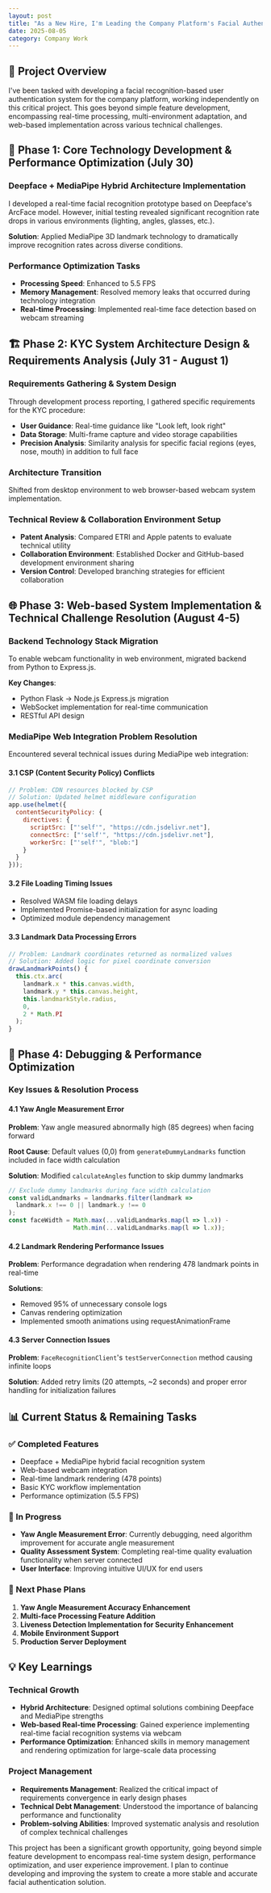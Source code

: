 ```yaml
---
layout: post
title: "As a New Hire, I'm Leading the Company Platform's Facial Authentication System Development"
date: 2025-08-05
category: Company Work
---
```


## 🎯 Project Overview

I've been tasked with developing a facial recognition-based user authentication system for the company platform, working independently on this critical project. This goes beyond simple feature development, encompassing real-time processing, multi-environment adaptation, and web-based implementation across various technical challenges.

## 🚀 Phase 1: Core Technology Development & Performance Optimization (July 30)

### Deepface + MediaPipe Hybrid Architecture Implementation

I developed a real-time facial recognition prototype based on Deepface's ArcFace model. However, initial testing revealed significant recognition rate drops in various environments (lighting, angles, glasses, etc.).

**Solution**: Applied MediaPipe 3D landmark technology to dramatically improve recognition rates across diverse conditions.

### Performance Optimization Tasks

- **Processing Speed**: Enhanced to 5.5 FPS
- **Memory Management**: Resolved memory leaks that occurred during technology integration
- **Real-time Processing**: Implemented real-time face detection based on webcam streaming

## 🏗️ Phase 2: KYC System Architecture Design & Requirements Analysis (July 31 - August 1)

### Requirements Gathering & System Design

Through development process reporting, I gathered specific requirements for the KYC procedure:

- **User Guidance**: Real-time guidance like "Look left, look right"
- **Data Storage**: Multi-frame capture and video storage capabilities
- **Precision Analysis**: Similarity analysis for specific facial regions (eyes, nose, mouth) in addition to full face

### Architecture Transition

Shifted from desktop environment to web browser-based webcam system implementation.

### Technical Review & Collaboration Environment Setup

- **Patent Analysis**: Compared ETRI and Apple patents to evaluate technical utility
- **Collaboration Environment**: Established Docker and GitHub-based development environment sharing
- **Version Control**: Developed branching strategies for efficient collaboration

## 🌐 Phase 3: Web-based System Implementation & Technical Challenge Resolution (August 4-5)

### Backend Technology Stack Migration

To enable webcam functionality in web environment, migrated backend from Python to Express.js.

**Key Changes**:
- Python Flask → Node.js Express.js migration
- WebSocket implementation for real-time communication
- RESTful API design

### MediaPipe Web Integration Problem Resolution

Encountered several technical issues during MediaPipe web integration:

#### 3.1 CSP (Content Security Policy) Conflicts
```javascript
// Problem: CDN resources blocked by CSP
// Solution: Updated helmet middleware configuration
app.use(helmet({
  contentSecurityPolicy: {
    directives: {
      scriptSrc: ["'self'", "https://cdn.jsdelivr.net"],
      connectSrc: ["'self'", "https://cdn.jsdelivr.net"],
      workerSrc: ["'self'", "blob:"]
    }
  }
}));
```

#### 3.2 File Loading Timing Issues
- Resolved WASM file loading delays
- Implemented Promise-based initialization for async loading
- Optimized module dependency management

#### 3.3 Landmark Data Processing Errors
```javascript
// Problem: Landmark coordinates returned as normalized values
// Solution: Added logic for pixel coordinate conversion
drawLandmarkPoints() {
  this.ctx.arc(
    landmark.x * this.canvas.width, 
    landmark.y * this.canvas.height, 
    this.landmarkStyle.radius, 
    0, 
    2 * Math.PI
  );
}
```

## 🔧 Phase 4: Debugging & Performance Optimization

### Key Issues & Resolution Process

#### 4.1 Yaw Angle Measurement Error
**Problem**: Yaw angle measured abnormally high (85 degrees) when facing forward

**Root Cause**: Default values (0,0) from `generateDummyLandmarks` function included in face width calculation

**Solution**: Modified `calculateAngles` function to skip dummy landmarks
```javascript
// Exclude dummy landmarks during face width calculation
const validLandmarks = landmarks.filter(landmark => 
  landmark.x !== 0 || landmark.y !== 0
);
const faceWidth = Math.max(...validLandmarks.map(l => l.x)) - 
                  Math.min(...validLandmarks.map(l => l.x));
```

#### 4.2 Landmark Rendering Performance Issues
**Problem**: Performance degradation when rendering 478 landmark points in real-time

**Solutions**: 
- Removed 95% of unnecessary console logs
- Canvas rendering optimization
- Implemented smooth animations using requestAnimationFrame

#### 4.3 Server Connection Issues
**Problem**: `FaceRecognitionClient`'s `testServerConnection` method causing infinite loops

**Solution**: Added retry limits (20 attempts, ~2 seconds) and proper error handling for initialization failures

## 📊 Current Status & Remaining Tasks

### ✅ Completed Features
- Deepface + MediaPipe hybrid facial recognition system
- Web-based webcam integration
- Real-time landmark rendering (478 points)
- Basic KYC workflow implementation
- Performance optimization (5.5 FPS)

### 🔄 In Progress
- **Yaw Angle Measurement Error**: Currently debugging, need algorithm improvement for accurate angle measurement
- **Quality Assessment System**: Completing real-time quality evaluation functionality when server connected
- **User Interface**: Improving intuitive UI/UX for end users

### 🎯 Next Phase Plans
1. **Yaw Angle Measurement Accuracy Enhancement**
2. **Multi-face Processing Feature Addition**
3. **Liveness Detection Implementation for Security Enhancement**
4. **Mobile Environment Support**
5. **Production Server Deployment**

## 💡 Key Learnings

### Technical Growth
- **Hybrid Architecture**: Designed optimal solutions combining Deepface and MediaPipe strengths
- **Web-based Real-time Processing**: Gained experience implementing real-time facial recognition systems via webcam
- **Performance Optimization**: Enhanced skills in memory management and rendering optimization for large-scale data processing

### Project Management
- **Requirements Management**: Realized the critical impact of requirements convergence in early design phases
- **Technical Debt Management**: Understood the importance of balancing performance and functionality
- **Problem-solving Abilities**: Improved systematic analysis and resolution of complex technical challenges

This project has been a significant growth opportunity, going beyond simple feature development to encompass real-time system design, performance optimization, and user experience improvement. I plan to continue developing and improving the system to create a more stable and accurate facial authentication solution.